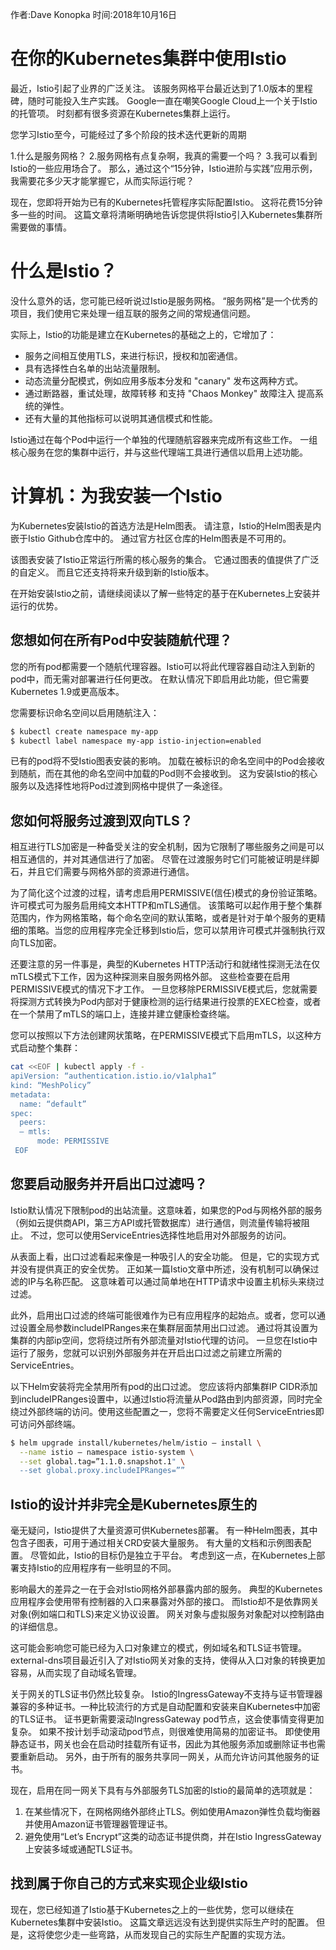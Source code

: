 作者:Dave Konopka
时间:2018年10月16日

# 在你的Kubernetes集群中使用Istio

最近，Istio引起了业界的广泛关注。 该服务网格平台最近达到了1.0版本的里程碑，随时可能投入生产实践。 Google一直在嘲笑Google Cloud上一个关于Istio的托管项。 时刻都有很多资源在Kubernetes集群上运行。

您学习Istio至今，可能经过了多个阶段的技术迭代更新的周期

1.什么是服务网格？
2.服务网格有点复杂啊，我真的需要一个吗？
3.我可以看到Istio的一些应用场合了。 那么，通过这个“15分钟，Istio进阶与实践”应用示例，我需要花多少天才能掌握它，从而实际运行呢？

现在，您即将开始为已有的Kubernetes托管程序实际配置Istio。 这将花费15分钟多一些的时间。 这篇文章将清晰明确地告诉您提供将Istio引入Kubernetes集群所需要做的事情。

# 什么是Istio？
没什么意外的话，您可能已经听说过Istio是服务网格。 “服务网格”是一个优秀的项目，我们使用它来处理一组互联的服务之间的常规通信问题。

实际上，Istio的功能是建立在Kubernetes的基础之上的，它增加了：

- 服务之间相互使用TLS，来进行标识，授权和加密通信。
- 具有选择性白名单的出站流量限制。
- 动态流量分配模式，例如应用多版本分发和 "canary" 发布这两种方式。
- 通过断路器，重试处理，故障转移 和支持 "Chaos Monkey" 故障注入 提高系统的弹性。
- 还有大量的其他指标可以说明其通信模式和性能。

Istio通过在每个Pod中运行一个单独的代理随航容器来完成所有这些工作。 一组核心服务在您的集群中运行，并与这些代理端工具进行通信以启用上述功能。

# 计算机：为我安装一个Istio
为Kubernetes安装Istio的首选方法是Helm图表。 请注意，Istio的Helm图表是内嵌于Istio Github仓库中的。 通过官方社区仓库的Helm图表是不可用的。

该图表安装了Istio正常运行所需的核心服务的集合。 它通过图表的值提供了广泛的自定义。 而且它还支持将来升级到新的Istio版本。

在开始安装Istio之前，请继续阅读以了解一些特定的基于在Kubernetes上安装并运行的优势。

## 您想如何在所有Pod中安装随航代理？
您的所有pod都需要一个随航代理容器。Istio可以将此代理容器自动注入到新的pod中，而无需对部署进行任何更改。 在默认情况下即启用此功能，但它需要Kubernetes 1.9或更高版本。

您需要标识命名空间以启用随航注入：

```bash
$ kubectl create namespace my-app
$ kubectl label namespace my-app istio-injection=enabled
```
已有的pod将不受Istio图表安装的影响。 加载在被标识的命名空间中的Pod会接收到随航，而在其他的命名空间中加载的Pod则不会接收到。 这为安装Istio的核心服务以及选择性地将Pod过渡到网格中提供了一条途径。

## 您如何将服务过渡到双向TLS？
相互进行TLS加密是一种备受关注的安全机制，因为它限制了哪些服务之间是可以相互通信的，并对其通信进行了加密。 尽管在过渡服务时它们可能被证明是绊脚石，并且它们需要与网格外部的资源进行通信。

为了简化这个过渡的过程，请考虑启用PERMISSIVE(信任)模式的身份验证策略。 许可模式可为服务启用纯文本HTTP和mTLS通信。 该策略可以起作用于整个集群范围内，作为网格策略，每个命名空间的默认策略，或者是针对于单个服务的更精细的策略。当您的应用程序完全迁移到Istio后，您可以禁用许可模式并强制执行双向TLS加密。

还要注意的另一件事是，典型的Kubernetes HTTP活动行和就绪性探测无法在仅mTLS模式下工作，因为这种探测来自服务网格外部。 这些检查要在启用PERMISSIVE模式的情况下才工作。 一旦您移除PERMISSIVE模式后，您就需要将探测方式转换为Pod内部对于健康检测的运行结果进行投票的EXEC检查，或者在一个禁用了mTLS的端口上，连接并建立健康检查终端。

您可以按照以下方法创建网状策略，在PERMISSIVE模式下启用mTLS，以这种方式启动整个集群：

```bash
cat <<EOF | kubectl apply -f -
apiVersion: “authentication.istio.io/v1alpha1”
kind: “MeshPolicy”
metadata:
  name: “default”
spec:
  peers:
  — mtls:
      mode: PERMISSIVE
 EOF
```
## 您要启动服务并开启出口过滤吗？
Istio默认情况下限制pod的出站流量。这意味着，如果您的Pod与网格外部的服务（例如云提供商API，第三方API或托管数据库）进行通信，则流量传输将被阻止。 不过，您可以使用ServiceEntries选择性地启用对外部服务的访问。
 
从表面上看，出口过滤看起来像是一种吸引人的安全功能。 但是，它的实现方式并没有提供真正的安全优势。 正如某一篇Istio文章中所述，没有机制可以确保过滤的IP与名称匹配。 这意味着可以通过简单地在HTTP请求中设置主机标头来绕过过滤。

此外，启用出口过滤的终端可能很难作为已有应用程序的起始点。或者，您可以通过设置全局参数includeIPRanges来在集群层面禁用出口过滤。 通过将其设置为集群的内部ip空间，您将绕过所有外部流量对Istio代理的访问。 一旦您在Istio中运行了服务，您就可以识别外部服务并在开启出口过滤之前建立所需的ServiceEntries。

以下Helm安装将完全禁用所有pod的出口过滤。 您应该将内部集群IP CIDR添加到includeIPRanges设置中，以通过Istio将流量从Pod路由到内部资源，同时完全绕过外部终端的访问。使用这些配置之一，您将不需要定义任何ServiceEntries即可访问外部终端。

```bash
$ helm upgrade install/kubernetes/helm/istio — install \
  --name istio — namespace istio-system \
  --set global.tag=”1.1.0.snapshot.1" \
  --set global.proxy.includeIPRanges=””
```
## Istio的设计并非完全是Kubernetes原生的
毫无疑问，Istio提供了大量资源可供Kubernetes部署。 有一种Helm图表，其中包含子图表，可用于通过相关CRD安装大量服务。 有大量的文档和示例图表配置。 尽管如此，Istio的目标仍是独立于平台。 考虑到这一点，在Kubernetes上部署支持Istio的应用程序有一些明显的不同。

影响最大的差异之一在于会对Istio网格外部暴露内部的服务。 典型的Kubernetes应用程序会使用带有控制器的入口来暴露对外部的接口。 而Istio却不是依靠网关对象(例如端口和TLS)来定义协议设置。 网关对象与虚拟服务对象配对以控制路由的详细信息。

这可能会影响您可能已经为入口对象建立的模式，例如域名和TLS证书管理。 external-dns项目最近引入了对Istio网关对象的支持，使得从入口对象的转换更加容易，从而实现了自动域名管理。

关于网关的TLS证书仍然比较复杂。 Istio的IngressGateway不支持与证书管理器兼容的多种证书。一种比较流行的方式是自动配置和安装来自Kubernetes中加密的TLS证书。 证书更新需要滚动IngressGateway pod节点，这会使事情变得更加复杂。 如果不按计划手动滚动pod节点，则很难使用简易的加密证书。 即使使用静态证书，网关也会在启动时挂载所有证书，因此为其他服务添加或删除证书也需要重新启动。 另外，由于所有的服务共享同一网关，从而允许访问其他服务的证书。

现在，启用在同一网关下具有与外部服务TLS加密的Istio的最简单的选项就是：

 1. 在某些情况下，在网格网络外部终止TLS。例如使用Amazon弹性负载均衡器并使用Amazon证书管理器管理证书。
 2. 避免使用“Let’s Encrypt”这类的动态证书提供商，并在Istio IngressGateway上安装多域或通配TLS证书。

## 找到属于你自己的方式来实现企业级Istio
现在，您已经知道了Istio基于Kubernetes之上的一些优势，您可以继续在Kubernetes集群中安装Istio。 这篇文章远远没有达到提供实际生产时的配置。 但是，这将使您少走一些弯路，从而发现自己的实际生产配置的实现方法。
